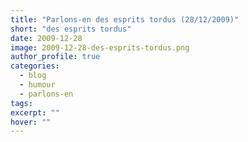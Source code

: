 ```yaml
---
title: "Parlons-en des esprits tordus (28/12/2009)"
short: "des esprits tordus"
date: 2009-12-28
image: 2009-12-28-des-esprits-tordus.png
author_profile: true
categories:
  - blog
  - humour
  - parlons-en
tags:
excerpt: ""
hover: ""
---
```

